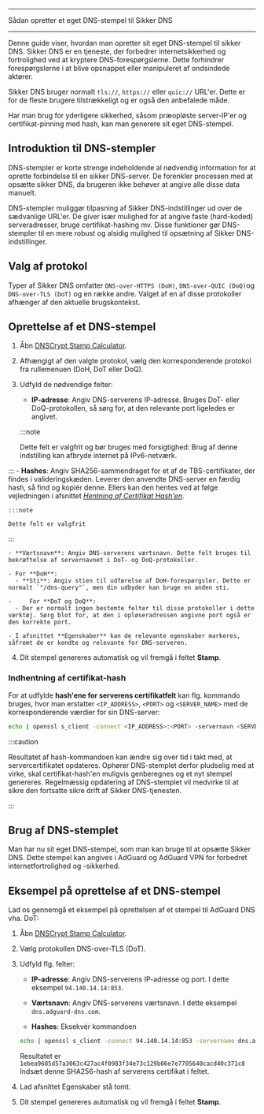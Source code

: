 - - -
Sådan opretter et eget DNS-stempel til Sikker DNS
- - -

Denne guide viser, hvordan man opretter sit eget DNS-stempel til sikker DNS. Sikker DNS er en tjeneste, der forbedrer internetsikkerhed og fortrolighed ved at kryptere DNS-forespørgslerne. Dette forhindrer forespørgslerne i at blive opsnappet eller manipuleret af ondsindede aktører.

Sikker DNS bruger normalt `tls://`, `https://` eller `quic://` URL'er. Dette er for de fleste brugere tilstrækkeligt og er også den anbefalede måde.

Har man brug for yderligere sikkerhed, såsom præopløste server-IP'er og certifikat-pinning med hash, kan man generere sit eget DNS-stempel.

## Introduktion til DNS-stempler

DNS-stempler er korte strenge indeholdende al nødvendig information for at oprette forbindelse til en sikker DNS-server. De forenkler processen med at opsætte sikker DNS, da brugeren ikke behøver at angive alle disse data manuelt.

DNS-stempler muliggør tilpasning af Sikker DNS-indstillinger ud over de sædvanlige URL'er. De giver især mulighed for at angive faste (hard-koded) serveradresser, bruge certifikat-hashing mv. Disse funktioner gør DNS-stempler til en mere robust og alsidig mulighed til opsætning af Sikker DNS-indstillinger.

## Valg af protokol

Typer af Sikker DNS omfatter `DNS-over-HTTPS (DoH)`, `DNS-over-QUIC (DoQ)`og `DNS-over-TLS (DoT)` og en række andre. Valget af en af disse protokoller afhænger af den aktuelle brugskontekst.

## Oprettelse af et DNS-stempel

1. Åbn [DNSCrypt Stamp Calculator](https://dnscrypt.info/stamps/).

2. Afhængigt af den valgte protokol, vælg den korresponderende protokol fra rullemenuen (DoH, DoT eller DoQ).

3. Udfyld de nødvendige felter:
    - **IP-adresse**: Angiv DNS-serverens IP-adresse. Bruges DoT- eller DoQ-protokollen, så sørg for, at den relevante port ligeledes er angivet.

    :::note

    Dette felt er valgfrit og bør bruges med forsigtighed: Brug af denne indstilling kan afbryde internet på IPv6-netværk.


:::
    - **Hashes**: Angiv SHA256-sammendraget for et af de TBS-certifikater, der findes i valideringskæden. Leverer den anvendte DNS-server en færdig hash, så find og kopiér denne. Ellers kan den hentes ved at følge vejledningen i afsnittet [*Hentning af Certifikat Hash'en*](#obtaining-the-certificate-hash).

    :::note

    Dette felt er valgfrit


:::

    - **Værtsnavn**: Angiv DNS-serverens værtsnavn. Dette felt bruges til bekræftelse af servernavnet i DoT- og DoQ-protokoller.

    - For **DoH**:
      - **Sti**: Angiv stien til udførelse af DoH-forespørgsler. Dette er normalt `"/dns-query"`, men din udbyder kan bruge en anden sti.

    -     For **DoT og DoQ**:
      - Der er normalt ingen bestemte felter til disse protokoller i dette værktøj. Sørg blot for, at den i opløseradressen angivne port også er den korrekte port.

    - I afsnittet **Egenskaber** kan de relevante egenskaber markeres, såfremt de er kendte og relevante for DNS-serveren.

4. Dit stempel genereres automatisk og vil fremgå i feltet **Stamp**.

### Indhentning af certifikat-hash

For at udfylde **hash'ene for serverens certifikatfelt** kan flg. kommando bruges, hvor man erstatter `<IP_ADDRESS>`, `<PORT>` og `<SERVER_NAME>` med de korresponderende værdier for sin DNS-server:

```bash
echo | openssl s_client -connect <IP_ADDRESS>:<PORT> -servernavn <SERVER_NAME> 2>/dev/null | openssl x509 -outform der | openssl asn1parse -inform der -strparse 4 -noout -out - | openssl dgst -sha256
```

:::caution

Resultatet af hash-kommandoen kan ændre sig over tid i takt med, at servercertifikatet opdateres. Ophører DNS-stemplet derfor pludselig med at virke, skal certifikat-hash'en muligvis genberegnes og et nyt stempel genereres. Regelmæssig opdatering af DNS-stemplet vil medvirke til at sikre den fortsatte sikre drift af Sikker DNS-tjenesten.

:::

## Brug af DNS-stemplet

Man har nu sit eget DNS-stempel, som man kan bruge til at opsætte Sikker DNS. Dette stempel kan angives i AdGuard og AdGuard VPN for forbedret internetfortrolighed og -sikkerhed.

## Eksempel på oprettelse af et DNS-stempel

Lad os gennemgå et eksempel på oprettelsen af et stempel til AdGuard DNS vha. DoT:

1. Åbn [DNSCrypt Stamp Calculator](https://dnscrypt.info/stamps/).

2. Vælg protokollen DNS-over-TLS (DoT).

3. Udfyld flg. felter:

    - **IP-adresse**: Angiv DNS-serverens IP-adresse og port. I dette eksempel `94.140.14.14:853`.

    - **Værtsnavn**: Angiv DNS-serverens værtsnavn. I dette eksempel `dns.adguard-dns.com`.

    - **Hashes**: Eksekvér kommandoen

    ```bash
    echo | openssl s_client -connect 94.140.14.14:853 -servername dns.adguard-dns.com 2>/dev/null | openssl x509 -outform der | openssl asn1parse -inform der -strparse 4 -noout -out - | openssl dgst -sha256
    ```

    Resultatet er `1ebea9685d57a3063c427ac4f0983f34e73c129b06e7e7705640cacd40c371c8` Indsæt denne SHA256-hash af serverens certifikat i feltet.

4. Lad afsnittet Egenskaber stå tomt.

5. Dit stempel genereres automatisk og vil fremgå i feltet **Stamp**.
